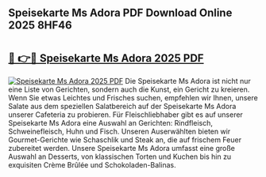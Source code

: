 ## Speisekarte Ms Adora PDF Download Online 2025 8HF46

# <h2><a href="http://gc96na5.nevu.top/?p=Speisekarte+Ms+Adora">🔗 👉🔴 Speisekarte Ms Adora 2025 PDF</a></h2>

[![Speisekarte Ms Adora 2025 PDF](https://i.imgur.com/dBaPXMq.png)](http://gc96na5.nevu.top/?p=Speisekarte+Ms+Adora)
Die Speisekarte Ms Adora ist nicht nur eine Liste von Gerichten, sondern auch die Kunst, ein Gericht zu kreieren. Wenn Sie etwas Leichtes und Frisches suchen, empfehlen wir Ihnen, unsere Salate aus dem speziellen Salatbereich auf der Speisekarte Ms Adora unserer Cafeteria zu probieren. Für Fleischliebhaber gibt es auf unserer Speisekarte Ms Adora eine Auswahl an Gerichten: Rindfleisch, Schweinefleisch, Huhn und Fisch. Unseren Auserwählten bieten wir Gourmet-Gerichte wie Schaschlik und Steak an, die auf frischem Feuer zubereitet werden. Unsere Speisekarte Ms Adora umfasst eine große Auswahl an Desserts, von klassischen Torten und Kuchen bis hin zu exquisiten Crème Brûlée und Schokoladen-Balinas.
